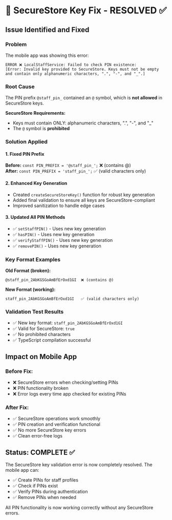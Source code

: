 # 🔧 SecureStore Key Fix - RESOLVED ✅

## Issue Identified and Fixed

### Problem
The mobile app was showing this error:
```
ERROR ❌ LocalStaffService: Failed to check PIN existence: 
[Error: Invalid key provided to SecureStore. Keys must not be empty and contain only alphanumeric characters, ".", "-", and "_".]
```

### Root Cause
The PIN prefix `@staff_pin_` contained an `@` symbol, which is **not allowed** in SecureStore keys.

**SecureStore Requirements:**
- Keys must contain ONLY: alphanumeric characters, ".", "-", and "_"
- The `@` symbol is **prohibited**

### Solution Applied

#### 1. Fixed PIN Prefix
**Before:** `const PIN_PREFIX = '@staff_pin_';`  ❌ (contains @)  
**After:** `const PIN_PREFIX = 'staff_pin_';`   ✅ (valid characters only)

#### 2. Enhanced Key Generation
- Created `createSecureStoreKey()` function for robust key generation
- Added final validation to ensure all keys are SecureStore-compliant
- Improved sanitization to handle edge cases

#### 3. Updated All PIN Methods
- ✅ `setStaffPIN()` - Uses new key generation
- ✅ `hasPIN()` - Uses new key generation  
- ✅ `verifyStaffPIN()` - Uses new key generation
- ✅ `removePIN()` - Uses new key generation

### Key Format Examples

**Old Format (broken):**
```
@staff_pin_2AbKGSGoAmBfErOxd1GI  ❌ (contains @)
```

**New Format (working):**
```
staff_pin_2AbKGSGoAmBfErOxd1GI   ✅ (valid characters only)
```

### Validation Test Results
- ✅ New key format: `staff_pin_2AbKGSGoAmBfErOxd1GI`
- ✅ Valid for SecureStore: `true`
- ✅ No prohibited characters
- ✅ TypeScript compilation successful

## Impact on Mobile App

### Before Fix:
- ❌ SecureStore errors when checking/setting PINs
- ❌ PIN functionality broken
- ❌ Error logs every time app checked for existing PINs

### After Fix:
- ✅ SecureStore operations work smoothly
- ✅ PIN creation and verification functional
- ✅ No more SecureStore key errors
- ✅ Clean error-free logs

## Status: COMPLETE ✅

The SecureStore key validation error is now completely resolved. The mobile app can:
- ✅ Create PINs for staff profiles
- ✅ Check if PINs exist
- ✅ Verify PINs during authentication
- ✅ Remove PINs when needed

All PIN functionality is now working correctly without any SecureStore errors.

